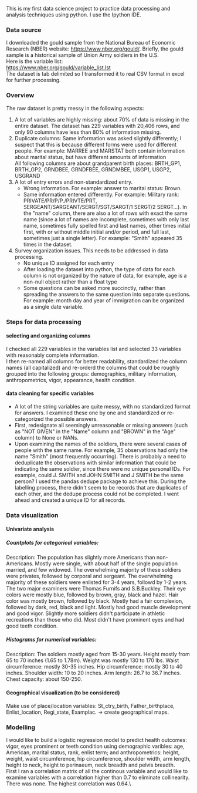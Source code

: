 This is my first data science project to practice data processing and analysis techniques using python. I use the Ipython IDE. 

### Data source

I downloaded the gould sample from the National Bureau of Economic Research (NBER) website: https://www.nber.org/gould/.
Briefly, the gould sample is a historical sample of Union Army soldiers in the U.S. \
Here is the variable list: \
https://www.nber.org/gould/variable_list.lst \
The dataset is tab delimited so I transformed it to real CSV format in excel for further processing.

### Overview

The raw dataset is pretty messy in the following aspects: 
1. A lot of variables are highly missing: about 70% of data is missing in the entire dataset. The dataset has 229 variables with 20,406 rows, and only 90 columns have less than 80% of information missing. 
2. Duplicate columns: Same information was asked slightly differently; I suspect that this is because different forms were used for different people. For example: 
   MARREE and MARSTAT both contain information about marital status, but have different amounts of information \
   All following columns are about grandparent birth places: BRTH_GP1, BRTH_GP2, GRNDBEE, GRNDFBEE, GRNDMBEE, USGP1, USGP2, USGRAND 
3. A lot of entry errors and non-standardized entry. 
   * Wrong information. For example: answer to marital status: Brown. 
   * Same information entered differently. For example:  Military rank: PRIVATE/PR/P/P./PRIVTE/PRT, SERGEANT/SARGEANT/SERGT/SGT/SARGT/1 SERGT/2 SERGT…). In the "name" column, there are also a lot of rows with exact the same name (since a lot of names are incomplete, sometimes with only last name, sometimes fully spelled first and last names, other times initial first, with or without middle initial and/or period, and full last, sometimes just a single letter). For example: "Smith" appeared 35 times in the dataset.
4. Survey organization issues. This needs to be addressed in data processing. 
   * No unique ID assigned for each entry 
   * After loading the dataset into python, the type of data for each column is not organized by the nature of data, for example, age is a non-null object rather than a float type 
   * Some questions can be asked more succinctly, rather than spreading the answers to the same question into separate questions. For example: month day and year of immigration can be organized as a single date variable.

### Steps for data processing
#### selecting and organizing columns
I checked all 229 variables in the variables list and selected 33 variables with reasonably complete information. \
I then re-named all columns for better readability, standardized the column names (all capitalized) and re-orderd the columns that could be roughly grouped into the following groups: demographics, military information, anthropometrics, vigor, appearance, health condition. 
#### data cleaning for specific variables
* A lot of the string variables are quite messy, with no standardized format for answers. I examined these one by one and standardized or re-categorized the possible answers. 
* First, redesignate all seemingly unreasonable or missing answers (such as "NOT GIVEN" in the "Name" column and "BROWN" in the "Age" column) to None or NANs. 
* Upon examining the names of the soldiers, there were several cases of people with the same name. For example, 35 observations had only the name "Smith" (most frequently occurring). There is probably a need to deduplicate the observations with similar information that could be indicating the same soldier, since there were no unique personal IDs. For example, could J. SMITH and JOHN SMITH and J SMITH be the same person? I used the pandas dedupe package to achieve this. During the labelling process, there didn't seem to be records that are duplicates of each other, and the dedupe process could not be completed. I went ahead and created a unique ID for all records.

### Data visualization
#### Univariate analysis
##### Countplots for categorical variables: 
Description: The population has slightly more Americans than non-Americans. Mostly were single, with about half of the single population married, and few widowed. The overwhelming majority of these soldiers were privates, followed by corporal and sergeant. The overwhelming majority of these soldiers were enlisted for 3-4 years, followd by 1-2 years. The two major examiners were Thomas Furnifs and S.B.Buckley. Their eye colors were mostly blue, followed by brown, gray, black and hazel. Hair color was mostly brown, followed by black. Mostly had a fair complexion, followed by dark, red, black and light. Mostly had good muscle development and good vigor. Slightly more soldiers didn't participate in athletic recreations than those who did. Most didn't have prominent eyes and had good teeth condition. 
##### Histograms for numerical variables: 
Description: The soldiers mostly aged from 15-30 years. Height mostly from 65 to 70 inches (1.65 to 1.78m). Weight was mostly 130 to 170 lbs. Waist circumference: mostly 30-35 inches. Hip circumference: mostly 30 to 40 inches. Shoulder width: 10 to 20 inches. Arm length: 26.7 to 36.7 inches. Chest capacity: about 150-250. 
#### Geogrophical visualization (to be considered)
Make use of place/location variables: St_ctry_birth, Father_birthplace, Enlist_location, Regi_state, Examplac. -> create geographical maps.

### Modelling
I would like to build a logistic regression model to predict health outcomes: vigor, eyes prominent or teeth condition using demographic varibles: age, American, marital status, rank, enlist term; and anthropometrics: height, weight, waist circumference, hip circumference, shoulder width, arm length, height to neck, height to perinaeum, neck breadth and pelvis breadth. \
First I ran a correlation matrix of all the continous variable and would like to examine variables with a correlation higher than 0.7 to eliminate collinearity. There was none. The highest correlation was 0.64.\








